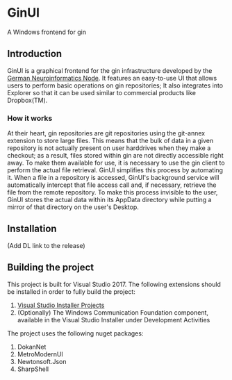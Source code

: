 # GinUI
A Windows frontend for gin

## Introduction
GinUI is a graphical frontend for the gin infrastructure developed by the [German Neuroinformatics Node](http://www.g-node.org/).  It features an easy-to-use UI that allows users to perform basic operations on gin repositories; It also integrates into Explorer so that it can be used similar to commercial products like Dropbox(TM).

### How it works
At their heart, gin repositories are git repositories using the git-annex extension to store large files. This means that the bulk of data in a given repository is not actually present on user harddrives when they make a checkout; as a result, files stored within gin are not directly accessible right away. To make them available for use, it is necessary to use the gin client to perform the actual file retrieval. 
GinUI simplifies this process by automating it. When a file in a repository is accessed, GinUI's background service will automatically intercept that file access call and, if necessary, retrieve the file from the remote repository.
To make this process invisible to the user, GinUI stores the actual data within its AppData directory while putting a mirror of that directory on the user's Desktop. 

## Installation

(Add DL link to the release)

## Building the project

This project is built for Visual Studio 2017. The following extensions should be installed in order to fully build the project:
1. [Visual Studio Installer Projects](https://marketplace.visualstudio.com/items?itemName=VisualStudioProductTeam.MicrosoftVisualStudio2017InstallerProjects)
2. (Optionally) The Windows Communication Foundation component, available in the Visual Studio Installer under Development Activities

The project uses the following nuget packages:
1. DokanNet 
2. MetroModernUI
4. Newtonsoft.Json
5. SharpShell
